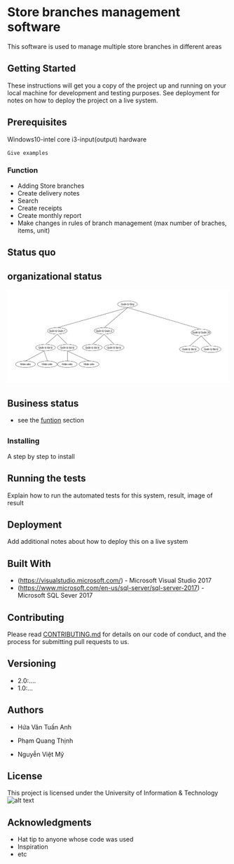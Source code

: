 # Store branches management software

This software is used to manage multiple store branches in different areas

## Getting Started

These instructions will get you a copy of the project up and running on your local machine for development and testing purposes. See deployment for notes on how to deploy the project on a live system.

## Prerequisites

Windows10-intel core i3-input(output) hardware

```
Give examples
```
### Function

* Adding Store branches 
* Create delivery notes
* Search
* Create receipts
* Create monthly report
* Make changes in rules of branch management (max number of braches, items, unit)

## Status quo

## organizational status
![alt text](https://github.com/hvtanh07/pm-quan-ly-dai-ly/blob/master/httc.png)

## Business status

* see the [funtion](#function) section

## 

### Installing

A step by step to install 

## Running the tests

Explain how to run the automated tests for this system, result, image of result

## Deployment

Add additional notes about how to deploy this on a live system

## Built With

* (https://visualstudio.microsoft.com/) - Microsoft Visual Studio 2017
* (https://www.microsoft.com/en-us/sql-server/sql-server-2017) - Microsoft SQL Sever 2017

## Contributing

Please read [CONTRIBUTING.md](https://gist.github.com/PurpleBooth/b24679402957c63ec426) for details on our code of conduct, and the process for submitting pull requests to us.

## Versioning

* 2.0:....
* 1.0:...

## Authors

* Hứa Văn Tuấn Anh

* Phạm Quang Thịnh

* Nguyễn Việt Mỹ


## License

This project is licensed under the University of Information & Technology
![alt text](https://upload.wikimedia.org/wikipedia/commons/thumb/0/06/Logo_UIT_In.jpg/220px-Logo_UIT_In.jpg)

## Acknowledgments

* Hat tip to anyone whose code was used
* Inspiration
* etc
